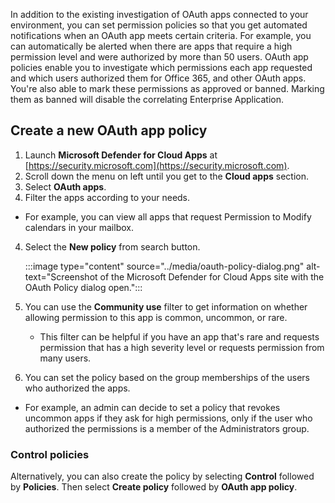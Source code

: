 In addition to the existing investigation of OAuth apps connected to your environment, you can set permission policies so that you get automated notifications when an OAuth app meets certain criteria. For example, you can automatically be alerted when there are apps that require a high permission level and were authorized by more than 50 users. OAuth app policies enable you to investigate which permissions each app requested and which users authorized them for Office 365, and other OAuth apps. You're also able to mark these permissions as approved or banned. Marking them as banned will disable the correlating Enterprise Application.

## Create a new OAuth app policy

1. Launch **Microsoft Defender for Cloud Apps** at [https://security.microsoft.com](https://security.microsoft.com).
2. Scroll down the menu on left until you get to the **Cloud apps** section.
2. Select **OAuth apps**.
3. Filter the apps according to your needs.
    
  - For example, you can view all apps that request Permission to Modify calendars in your mailbox.

4. Select the **New policy** from search button.
    
   :::image type="content" source="../media/oauth-policy-dialog.png" alt-text="Screenshot of the Microsoft Defender for Cloud Apps site with the OAuth Policy dialog open.":::
    
5. You can use the **Community use** filter to get information on whether allowing permission to this app is common, uncommon, or rare.
    
   - This filter can be helpful if you have an app that's rare and requests permission that has a high severity level or requests permission from many users.

6.  You can set the policy based on the group memberships of the users who authorized the apps.
    
   - For example, an admin can decide to set a policy that revokes uncommon apps if they ask for high permissions, only if the user who authorized the permissions is a member of the Administrators group.

### Control policies

Alternatively, you can also create the policy by selecting **Control** followed by **Policies**. Then select **Create policy** followed by **OAuth app policy**.
